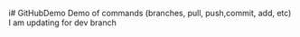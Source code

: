 i# GitHubDemo
Demo of commands (branches, pull, push,commit, add, etc) I am updating for dev branch

